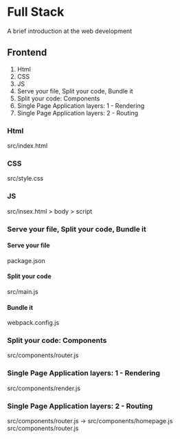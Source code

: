 # Full Stack

A brief introduction at the web development

## Frontend

1) Html
2) CSS
3) JS
4) Serve your file, Split your code, Bundle it
5) Split your code: Components
6) Single Page Application layers: 1 - Rendering
7) Single Page Application layers: 2 - Routing

###  Html

src/index.html

### CSS

src/style.css

### JS

src/insex.html > body > script

### Serve your file, Split your code, Bundle it
#### Serve your file
package.json
#### Split your code
src/main.js
#### Bundle it
webpack.config.js

### Split your code: Components

src/components/router.js

### Single Page Application layers: 1 - Rendering

src/components/render.js

### Single Page Application layers: 2 - Routing

src/components/router.js -> src/components/homepage.js
src/components/router.js
